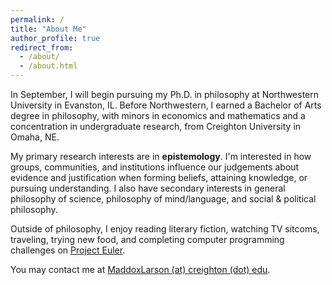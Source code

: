 ```yaml
---
permalink: /
title: "About Me"
author_profile: true
redirect_from: 
  - /about/
  - /about.html
---
```


In September, I will begin pursuing my Ph.D. in philosophy at Northwestern University in Evanston, IL. Before Northwestern, I earned a Bachelor of Arts degree in philosophy, with minors in economics and mathematics and a concentration in undergraduate research, from Creighton University in Omaha, NE.

<!-- I'm a first-year Ph.D. student in the Department of Philosophy at Northwestern University in Evanston, IL. I hold a Bachelor of Arts, *cum laude*, in philosophy with minors in economics and mathematics from Creighton University in Omaha, NE. -->

My primary research interests are in **epistemology**. I'm interested in how groups, communities, and institutions influence our judgements about evidence and justification when forming beliefs, attaining knowledge, or pursuing understanding. <!--I have previously published on ...--> I also have secondary interests in general philosophy of science, philosophy of mind/language, and social & political philosophy.
<!-- I focus on belief, rationality, normativity, and responsibility. Specfically, -->

<!-- I'm also passionate about getting undergraduate students involved in philosophy. While at Creighton, I served as the Co-Chair of the [Midwest Undergraduate Philosophy Conference](https://sites.google.com/view/midwest-undergrad-philosophy/home "Midwest Undergraduate Philosophy Conference") Organizing Committee and helped host the most competitive conference in its 25 year history. At Northwestern, I am involved with the Minorities and Philosophy chapter. Resources for all undergraduate students interested in pursuing philosophy are available [here](/more/). -->

Outside of philosophy, I enjoy reading literary fiction, watching TV sitcoms, traveling, trying new food, and completing computer programming challenges on [Project Euler](https://projecteuler.net/profile/tinygenius.png).

You may contact me at [MaddoxLarson (at) creighton (dot) edu](mailto:maddoxlarson@creighton.edu).
<!-- You may contact me at [MaddoxLarson (at) u (dot) northwestern (dot) edu](mailto:maddoxlarson2030@u.northwestern.edu). -->